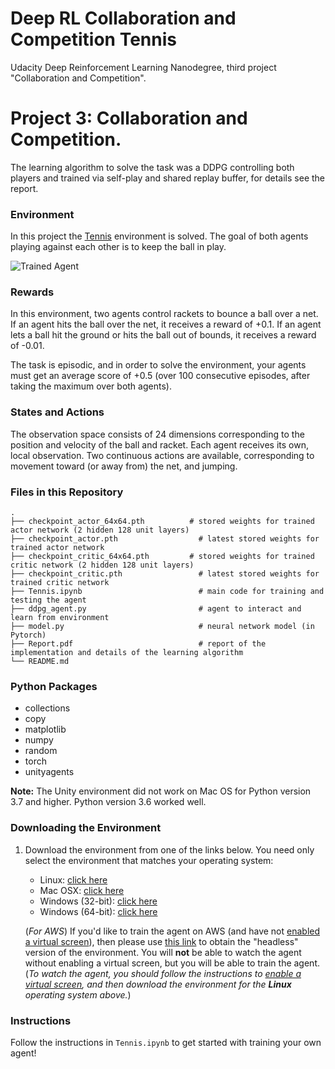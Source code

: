 [//]: # (Image References)

[image1]: https://user-images.githubusercontent.com/10624937/42135623-e770e354-7d12-11e8-998d-29fc74429ca2.gif "Trained Agent"
[image2]: https://user-images.githubusercontent.com/10624937/42135622-e55fb586-7d12-11e8-8a54-3c31da15a90a.gif "Soccer"

# Deep RL Collaboration and Competition Tennis
Udacity Deep Reinforcement Learning Nanodegree, third project "Collaboration and Competition".

# Project 3: Collaboration and Competition.
The learning algorithm to solve the task was a DDPG controlling both players and trained via self-play and shared replay buffer, for details see the report.

### Environment

In this project the [Tennis](https://github.com/Unity-Technologies/ml-agents/blob/master/docs/Learning-Environment-Examples.md#tennis) environment is solved. 
The goal of both agents playing against each other is to keep the ball in play.

![Trained Agent][image1]

### Rewards 

In this environment, two agents control rackets to bounce a ball over a net. If an agent hits the ball over the net, it receives a reward of +0.1.  If an agent lets a ball hit the ground or hits the ball out of bounds, it receives a reward of -0.01.

The task is episodic, and in order to solve the environment, your agents must get an average score of +0.5 (over 100 consecutive episodes, after taking the maximum over both agents).

### States and Actions

The observation space consists of 24 dimensions corresponding to the position and velocity of the ball and racket. Each agent receives its own, local observation.  Two continuous actions are available, corresponding to movement toward (or away from) the net, and jumping. 


### Files in this Repository
                    
    .
    ├── checkpoint_actor_64x64.pth          # stored weights for trained actor network (2 hidden 128 unit layers)
    ├── checkpoint_actor.pth                  # latest stored weights for trained actor network
    ├── checkpoint_critic_64x64.pth         # stored weights for trained critic network (2 hidden 128 unit layers)
    ├── checkpoint_critic.pth                 # latest stored weights for trained critic network
    ├── Tennis.ipynb                          # main code for training and testing the agent
    ├── ddpg_agent.py                         # agent to interact and learn from environment
    ├── model.py                              # neural network model (in Pytorch)
    ├── Report.pdf                            # report of the implementation and details of the learning algorithm
    └── README.md


### Python Packages
 
 - collections
 - copy
 - matplotlib
 - numpy
 - random
 - torch
 - unityagents
 
 **Note:** The Unity environment did not work on Mac OS for Python version 3.7 and higher. Python version 3.6 worked well.


### Downloading the Environment

1. Download the environment from one of the links below.  You need only select the environment that matches your operating system:
    - Linux: [click here](https://s3-us-west-1.amazonaws.com/udacity-drlnd/P3/Tennis/Tennis_Linux.zip)
    - Mac OSX: [click here](https://s3-us-west-1.amazonaws.com/udacity-drlnd/P3/Tennis/Tennis.app.zip)
    - Windows (32-bit): [click here](https://s3-us-west-1.amazonaws.com/udacity-drlnd/P3/Tennis/Tennis_Windows_x86.zip)
    - Windows (64-bit): [click here](https://s3-us-west-1.amazonaws.com/udacity-drlnd/P3/Tennis/Tennis_Windows_x86_64.zip)

    (_For AWS_) If you'd like to train the agent on AWS (and have not [enabled a virtual screen](https://github.com/Unity-Technologies/ml-agents/blob/master/docs/Training-on-Amazon-Web-Service.md)), then please use [this link](https://s3-us-west-1.amazonaws.com/udacity-drlnd/P3/Tennis/Tennis_Linux_NoVis.zip) to obtain the "headless" version of the environment.  You will **not** be able to watch the agent without enabling a virtual screen, but you will be able to train the agent.  (_To watch the agent, you should follow the instructions to [enable a virtual screen](https://github.com/Unity-Technologies/ml-agents/blob/master/docs/Training-on-Amazon-Web-Service.md), and then download the environment for the **Linux** operating system above._)


### Instructions

Follow the instructions in `Tennis.ipynb` to get started with training your own agent!  
